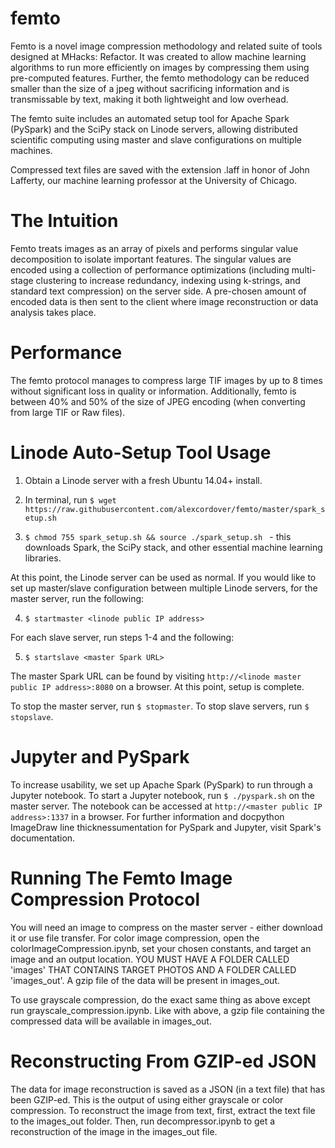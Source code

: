 # femto

Femto is a novel image compression methodology and related suite of tools designed at MHacks: Refactor. It was created to allow machine learning algorithms to run more efficiently on images by compressing them using pre-computed features. Further, the femto methodology can be reduced smaller than the size of a jpeg without sacrificing information and is transmissable by text, making it both lightweight and low overhead.

The femto suite includes an automated setup tool for Apache Spark (PySpark) and the SciPy stack on Linode servers, allowing distributed scientific computing using master and slave configurations on multiple machines.

Compressed text files are saved with the extension .laff in honor of John Lafferty, our machine learning professor at the University of Chicago.

# The Intuition

Femto treats images as an array of pixels and performs singular value decomposition to isolate important features. The singular values are encoded using a collection of performance optimizations (including multi-stage clustering to increase redundancy, indexing using k-strings, and standard text compression) on the server side. A pre-chosen amount of encoded data is then sent to the client where image reconstruction or data analysis takes place.

# Performance

The femto protocol manages to compress large TIF images by up to 8 times without significant loss in quality or information. Additionally, femto is between 40% and 50% of the size of JPEG encoding (when converting from large TIF or Raw files).

# Linode Auto-Setup Tool Usage

1) Obtain a Linode server with a fresh Ubuntu 14.04+ install.

2) In terminal, run ```$ wget https://raw.githubusercontent.com/alexcordover/femto/master/spark_setup.sh```

3) ```$ chmod 755 spark_setup.sh && source ./spark_setup.sh ``` - this downloads Spark, the SciPy stack, and other essential machine learning libraries.

At this point, the Linode server can be used as normal. If you would like to set up master/slave configuration between multiple Linode servers, for the master server, run the following:

4) ```$ startmaster <linode public IP address>```

For each slave server, run steps 1-4 and the following:

5) ```$ startslave <master Spark URL>```

The master Spark URL can be found by visiting ```http://<linode master public IP address>:8080``` on a browser. At this point, setup is complete.

To stop the master server, run ```$ stopmaster```. To stop slave servers, run ```$ stopslave```.

# Jupyter and PySpark

To increase usability, we set up Apache Spark (PySpark) to run through a Jupyter notebook. To start a Jupyter notebook, run ```$ ./pyspark.sh``` on the master server. The notebook can be accessed at ```http://<master public IP address>:1337``` in a browser. For further information and docpython ImageDraw line thicknessumentation for PySpark and Jupyter, visit Spark's documentation.  

# Running The Femto Image Compression Protocol

You will need an image to compress on the master server - either download it or use file transfer. For color image compression, open the colorImageCompression.ipynb, set your chosen constants, and target an image and an output location. YOU MUST HAVE A FOLDER CALLED 'images' THAT CONTAINS TARGET PHOTOS AND A FOLDER CALLED 'images_out'.  A gzip file of the data will be present in images_out.

To use grayscale compression, do the exact same thing as above except run grayscale_compression.ipynb. Like with above, a gzip file  containing the compressed data will be available in images_out.

# Reconstructing From GZIP-ed JSON

The data for image reconstruction is saved as a JSON (in a text file) that has been GZIP-ed. This is the output of using either grayscale or color compression. To reconstruct the image from text, first, extract the text file to the images_out folder. Then, run decompressor.ipynb to get a reconstruction of the image in the images_out file.
